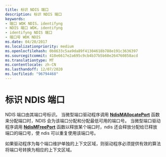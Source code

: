```yaml
---
title: 标识 NDIS 端口
description: 标识 NDIS 端口
keywords:
- 端口 WDK NDIS，identifyng
- NDIS 端口 WDK，identifyng
- identifyng NDIS 端口
- 端口号 WDK NDIS
ms.date: 04/20/2017
ms.localizationpriority: medium
ms.openlocfilehash: 0b8633c5aa9da89f41304618b788e191c3636397
ms.sourcegitcommit: 418e6617e2a695c9cb4b37b5b60e264760858acd
ms.translationtype: MT
ms.contentlocale: zh-CN
ms.lasthandoff: 12/07/2020
ms.locfileid: "96794468"
---
```

# <a name="identifying-an-ndis-port"></a>标识 NDIS 端口





NDIS 端口由其端口号标识。 当微型端口驱动程序调用 [**NdisMAllocatePort**](/windows-hardware/drivers/ddi/ndis/nf-ndis-ndismallocateport) 函数来分配端口时，NDIS 会为该端口分配和分配最低可用的端口号。 当微型端口驱动程序调用 [**NdisMFreePort**](/windows-hardware/drivers/ddi/ndis/nf-ndis-ndismfreeport) 函数以释放某个端口时，ndis 还会释放分配给已释放端口的端口号，使 ndis 可以重复使用该端口号。

如果驱动程序为每个端口维护单独的上下文区域，则驱动程序必须提供有效的算法将端口号转换为相应的上下文区域。

 

